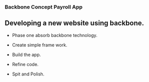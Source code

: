 ### Backbone Concept Payroll App


## Developing a new website using backbone.


* Phase one absorb backbone technology.

* Create simple frame work.

* Build the app.

* Refine code.

* Spit and Polish.
